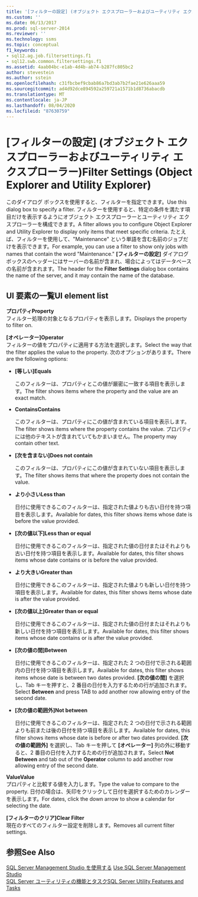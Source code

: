 ```yaml
---
title: '[フィルターの設定] (オブジェクト エクスプローラーおよびユーティリティ エクスプローラー) | Microsoft Docs'
ms.custom: ''
ms.date: 06/13/2017
ms.prod: sql-server-2014
ms.reviewer: ''
ms.technology: ssms
ms.topic: conceptual
f1_keywords:
- sql12.ag.job.filtersettings.f1
- sql12.swb.common.filtersettings.f1
ms.assetid: 4aab04bc-e1ab-4d4b-ab74-b287fc805bc2
author: stevestein
ms.author: sstein
ms.openlocfilehash: c31fbcbef9cbab86a7bd3ab7b2fae21e626aaa59
ms.sourcegitcommit: ad4d92dce894592a259721a1571b1d8736abacdb
ms.translationtype: MT
ms.contentlocale: ja-JP
ms.lasthandoff: 08/04/2020
ms.locfileid: "87630759"
---
```

# <a name="filter-settings-object-explorer-and-utility-explorer"></a><span data-ttu-id="de42c-102">[フィルターの設定] (オブジェクト エクスプローラーおよびユーティリティ エクスプローラー)</span><span class="sxs-lookup"><span data-stu-id="de42c-102">Filter Settings (Object Explorer and Utility Explorer)</span></span>
  <span data-ttu-id="de42c-103">このダイアログ ボックスを使用すると、フィルターを指定できます。</span><span class="sxs-lookup"><span data-stu-id="de42c-103">Use this dialog box to specify a filter.</span></span> <span data-ttu-id="de42c-104">フィルターを使用すると、特定の条件を満たす項目だけを表示するようにオブジェクト エクスプローラーとユーティリティ エクスプローラーを構成できます。</span><span class="sxs-lookup"><span data-stu-id="de42c-104">A filter allows you to configure Object Explorer and Utility Explorer to display only items that meet specific criteria.</span></span> <span data-ttu-id="de42c-105">たとえば、フィルターを使用して、"Maintenance" という単語を含む名前のジョブだけを表示できます。</span><span class="sxs-lookup"><span data-stu-id="de42c-105">For example, you can use a filter to show only jobs with names that contain the word "Maintenance."</span></span> <span data-ttu-id="de42c-106">**[フィルターの設定]** ダイアログ ボックスのヘッダーにはサーバーの名前が含まれ、場合によってはデータベースの名前が含まれます。</span><span class="sxs-lookup"><span data-stu-id="de42c-106">The header for the **Filter Settings** dialog box contains the name of the server, and it may contain the name of the database.</span></span>  
  
## <a name="ui-element-list"></a><span data-ttu-id="de42c-107">UI 要素の一覧</span><span class="sxs-lookup"><span data-stu-id="de42c-107">UI element list</span></span>  
 <span data-ttu-id="de42c-108">**プロパティ**</span><span class="sxs-lookup"><span data-stu-id="de42c-108">**Property**</span></span>  
 <span data-ttu-id="de42c-109">フィルター処理の対象となるプロパティを表示します。</span><span class="sxs-lookup"><span data-stu-id="de42c-109">Displays the property to filter on.</span></span>  
  
 <span data-ttu-id="de42c-110">**[オペレーター]**</span><span class="sxs-lookup"><span data-stu-id="de42c-110">**Operator**</span></span>  
 <span data-ttu-id="de42c-111">フィルターの値をプロパティに適用する方法を選択します。</span><span class="sxs-lookup"><span data-stu-id="de42c-111">Select the way that the filter applies the value to the property.</span></span> <span data-ttu-id="de42c-112">次のオプションがあります。</span><span class="sxs-lookup"><span data-stu-id="de42c-112">There are the following options:</span></span>  
  
-   <span data-ttu-id="de42c-113">**[等しい]**</span><span class="sxs-lookup"><span data-stu-id="de42c-113">**Equals**</span></span>  
  
     <span data-ttu-id="de42c-114">このフィルターは、プロパティとこの値が厳密に一致する項目を表示します。</span><span class="sxs-lookup"><span data-stu-id="de42c-114">The filter shows items where the property and the value are an exact match.</span></span>  
  
-   <span data-ttu-id="de42c-115">**Contains**</span><span class="sxs-lookup"><span data-stu-id="de42c-115">**Contains**</span></span>  
  
     <span data-ttu-id="de42c-116">このフィルターは、プロパティにこの値が含まれている項目を表示します。</span><span class="sxs-lookup"><span data-stu-id="de42c-116">The filter shows items where the property contains the value.</span></span> <span data-ttu-id="de42c-117">プロパティには他のテキストが含まれていてもかまいません。</span><span class="sxs-lookup"><span data-stu-id="de42c-117">The property may contain other text.</span></span>  
  
-   <span data-ttu-id="de42c-118">**[次を含まない]**</span><span class="sxs-lookup"><span data-stu-id="de42c-118">**Does not contain**</span></span>  
  
     <span data-ttu-id="de42c-119">このフィルターは、プロパティにこの値が含まれていない項目を表示します。</span><span class="sxs-lookup"><span data-stu-id="de42c-119">The filter shows items that where the property does not contain the value.</span></span>  
  
-   <span data-ttu-id="de42c-120">**より小さい**</span><span class="sxs-lookup"><span data-stu-id="de42c-120">**Less than**</span></span>  
  
     <span data-ttu-id="de42c-121">日付に使用できるこのフィルターは、指定された値よりも古い日付を持つ項目を表示します。</span><span class="sxs-lookup"><span data-stu-id="de42c-121">Available for dates, this filter shows items whose date is before the value provided.</span></span>  
  
-   <span data-ttu-id="de42c-122">**[次の値以下]**</span><span class="sxs-lookup"><span data-stu-id="de42c-122">**Less than or equal**</span></span>  
  
     <span data-ttu-id="de42c-123">日付に使用できるこのフィルターは、指定された値の日付またはそれよりも古い日付を持つ項目を表示します。</span><span class="sxs-lookup"><span data-stu-id="de42c-123">Available for dates, this filter shows items whose date contains or is before the value provided.</span></span>  
  
-   <span data-ttu-id="de42c-124">**より大きい**</span><span class="sxs-lookup"><span data-stu-id="de42c-124">**Greater than**</span></span>  
  
     <span data-ttu-id="de42c-125">日付に使用できるこのフィルターは、指定された値よりも新しい日付を持つ項目を表示します。</span><span class="sxs-lookup"><span data-stu-id="de42c-125">Available for dates, this filter shows items whose date is after the value provided.</span></span>  
  
-   <span data-ttu-id="de42c-126">**[次の値以上]**</span><span class="sxs-lookup"><span data-stu-id="de42c-126">**Greater than or equal**</span></span>  
  
     <span data-ttu-id="de42c-127">日付に使用できるこのフィルターは、指定された値の日付またはそれよりも新しい日付を持つ項目を表示します。</span><span class="sxs-lookup"><span data-stu-id="de42c-127">Available for dates, this filter shows items whose date contains or is after the value provided.</span></span>  
  
-   <span data-ttu-id="de42c-128">**[次の値の間]**</span><span class="sxs-lookup"><span data-stu-id="de42c-128">**Between**</span></span>  
  
     <span data-ttu-id="de42c-129">日付に使用できるこのフィルターは、指定された 2 つの日付で示される範囲内の日付を持つ項目を表示します。</span><span class="sxs-lookup"><span data-stu-id="de42c-129">Available for dates, this filter shows items whose date is between two dates provided.</span></span> <span data-ttu-id="de42c-130">**[次の値の間]** を選択し、Tab キーを押すと、2 番目の日付を入力するための行が追加されます。</span><span class="sxs-lookup"><span data-stu-id="de42c-130">Select **Between** and press TAB to add another row allowing entry of the second date.</span></span>  
  
-   <span data-ttu-id="de42c-131">**[次の値の範囲外]**</span><span class="sxs-lookup"><span data-stu-id="de42c-131">**Not between**</span></span>  
  
     <span data-ttu-id="de42c-132">日付に使用できるこのフィルターは、指定された 2 つの日付で示される範囲よりも前または後の日付を持つ項目を表示します。</span><span class="sxs-lookup"><span data-stu-id="de42c-132">Available for dates, this filter shows items whose date is before or after two dates provided.</span></span> <span data-ttu-id="de42c-133">**[次の値の範囲外]** を選択し、Tab キーを押して **[オペレーター]** 列の外に移動すると、2 番目の日付を入力するための行が追加されます。</span><span class="sxs-lookup"><span data-stu-id="de42c-133">Select **Not Between** and tab out of the **Operator** column to add another row allowing entry of the second date.</span></span>  
  
 <span data-ttu-id="de42c-134">**Value**</span><span class="sxs-lookup"><span data-stu-id="de42c-134">**Value**</span></span>  
 <span data-ttu-id="de42c-135">プロパティと比較する値を入力します。</span><span class="sxs-lookup"><span data-stu-id="de42c-135">Type the value to compare to the property.</span></span> <span data-ttu-id="de42c-136">日付の場合は、矢印をクリックして日付を選択するためのカレンダーを表示します。</span><span class="sxs-lookup"><span data-stu-id="de42c-136">For dates, click the down arrow to show a calendar for selecting the date.</span></span>  
  
 <span data-ttu-id="de42c-137">**[フィルターのクリア]**</span><span class="sxs-lookup"><span data-stu-id="de42c-137">**Clear Filter**</span></span>  
 <span data-ttu-id="de42c-138">現在のすべてのフィルター設定を削除します。</span><span class="sxs-lookup"><span data-stu-id="de42c-138">Removes all current filter settings.</span></span>  
  
## <a name="see-also"></a><span data-ttu-id="de42c-139">参照</span><span class="sxs-lookup"><span data-stu-id="de42c-139">See Also</span></span>  
 <span data-ttu-id="de42c-140">[SQL Server Management Studio を使用する](../sql-server-management-studio-ssms.md) </span><span class="sxs-lookup"><span data-stu-id="de42c-140">[Use SQL Server Management Studio](../sql-server-management-studio-ssms.md) </span></span>  
 [<span data-ttu-id="de42c-141">SQL Server ユーティリティの機能とタスク</span><span class="sxs-lookup"><span data-stu-id="de42c-141">SQL Server Utility Features and Tasks</span></span>](../../relational-databases/manage/sql-server-utility-features-and-tasks.md)  
  
  
